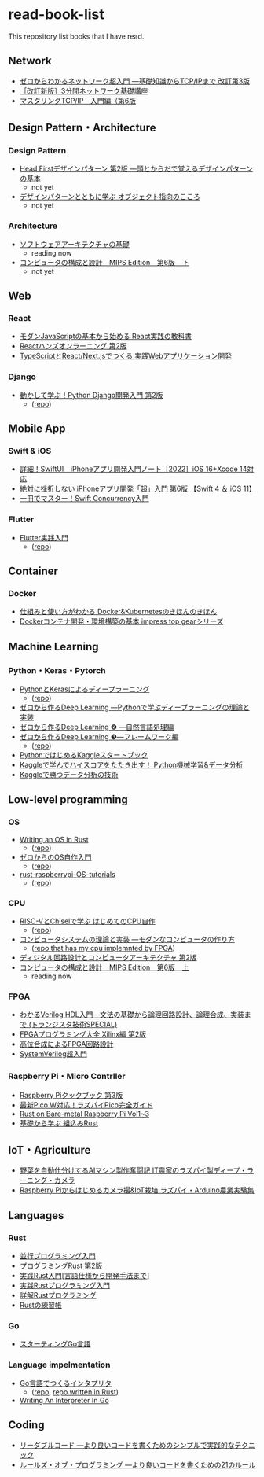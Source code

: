 # read-book-list

This repository list books that I have read.

## Network
- [ゼロからわかるネットワーク超入門 ―基礎知識からTCP/IPまで 改訂第3版](https://gihyo.jp/book/2023/978-4-297-13643-7)
- [［改訂新版］3分間ネットワーク基礎講座](https://gihyo.jp/book/2010/978-4-7741-4373-6)
- [マスタリングTCP/IP　入門編（第6版](https://www.ohmsha.co.jp/book/9784274224478/)


## Design Pattern・Architecture
### Design Pattern
- [Head Firstデザインパターン 第2版 ―頭とからだで覚えるデザインパターンの基本](https://www.oreilly.co.jp/books/9784873119762/)
    - not yet
- [デザインパターンとともに学ぶ
オブジェクト指向のこころ](https://www.maruzen-publishing.co.jp/item/?book_no=294729)
    - not yet
### Architecture
- [ソフトウェアアーキテクチャの基礎](https://www.oreilly.co.jp//books/9784873119823/)
    - reading now
- [コンピュータの構成と設計　MIPS Edition　第6版　下](https://bookplus.nikkei.com/atcl/catalog/21/S70100/?cx_testId=4&cx_testVariant=cx_1&cx_artPos=2&i_cid=nbpbkp_atcl_rec#cxrecs_s)
    - not yet

## Web
### React
- [モダンJavaScriptの基本から始める React実践の教科書](https://www.sbcr.jp/product/4815610722/)
- [Reactハンズオンラーニング 第2版](https://www.oreilly.co.jp/books/9784873119380/)
- [TypeScriptとReact/Next.jsでつくる 実践Webアプリケーション開発](https://gihyo.jp/book/2022/978-4-297-12916-3)

### Django
- [動かして学ぶ！Python Django開発入門 第2版](https://www.shoeisha.co.jp/book/detail/9784798174198)  
    - ([repo](https://github.com/kadu-v/django-learn))


## Mobile App
### Swift & iOS
- [詳細！SwiftUI　iPhoneアプリ開発入門ノート［2022］iOS 16+Xcode 14対応](http://www.sotechsha.co.jp/pc/html/1312.htm)
- [絶対に挫折しない iPhoneアプリ開発「超」入門 第6版 【Swift 4 ＆ iOS 11】](https://www.sbcr.jp/product/4797394177/)
- [一冊でマスター！Swift Concurrency入門](https://nextpublishing.jp/book/15157.html)

### Flutter
- [Flutter実践入門](https://zenn.dev/kazutxt/books/flutter_practice_introduction)  
    - ([repo](https://github.com/kadu-v/flutter-learn))


## Container
### Docker
- [仕組みと使い方がわかる Docker&Kubernetesのきほんのきほん](https://book.mynavi.jp/ec/products/detail/id=120304)
- [Dockerコンテナ開発・環境構築の基本 impress top gearシリーズ](https://book.impress.co.jp/books/1120101031)


## Machine Learning
### Python・Keras・Pytorch
- [PythonとKerasによるディープラーニング](https://book.mynavi.jp/ec/products/detail/id=90124)  
    - ([repo](https://github.com/kadu-v/deep_learning_with_python))
- [ゼロから作るDeep Learning ―Pythonで学ぶディープラーニングの理論と実装](https://www.oreilly.co.jp/books/9784873117584/)
- [ゼロから作るDeep Learning ❷ ―自然言語処理編](https://www.oreilly.co.jp/books/9784873118369/)
- [ゼロから作るDeep Learning ❸―フレームワーク編](https://www.oreilly.co.jp/books/9784873119069/)  
    - ([repo](https://github.com/kadu-v/kdezero))
- [PythonではじめるKaggleスタートブック](https://www.kspub.co.jp/book/detail/5190067.html)
- [Kaggleで学んでハイスコアをたたき出す！ Python機械学習&データ分析](https://www.shuwasystem.co.jp/book/9784798061863.html)
- [Kaggleで勝つデータ分析の技術](https://gihyo.jp/book/2019/978-4-297-10843-4)


## Low-level programming
### OS
- [Writing an OS in Rust](https://os.phil-opp.com/ja/)  
    - ([repo](https://github.com/kadu-v/rust-os))
- [ゼロからのOS自作入門](https://book.mynavi.jp/ec/products/detail/id=121220)
    - ([repo](https://github.com/kadu-v/kMikanOs))
- [rust-raspberrypi-OS-tutorials](https://github.com/rust-embedded/rust-raspberrypi-OS-tutorials)
    - ([repo](https://github.com/kadu-v/krust-raspberry-os))


### CPU
- [RISC-VとChiselで学ぶ はじめてのCPU自作](https://gihyo.jp/book/2021/978-4-297-12305-5)
    - ([repo](https://github.com/kadu-v/kcpu))
- [コンピュータシステムの理論と実装 ―モダンなコンピュータの作り方](https://www.oreilly.co.jp/books/9784873117126/)
    - ([repo that has my cpu implemnted by FPGA](https://github.com/nishi-7/ChiselHackCPU))
- [ディジタル回路設計とコンピュータアーキテクチャ 第2版](https://www.shoeisha.co.jp/book/detail/9784798147529)
- [コンピュータの構成と設計　MIPS Edition　第6版　上](https://bookplus.nikkei.com/atcl/catalog/21/S70090/)
    - reading now


### FPGA
- [わかるVerilog HDL入門―文法の基礎から論理回路設計、論理合成、実装まで (トランジスタ技術SPECIAL)](https://shop.cqpub.co.jp/hanbai/books/37/37561.htm)
- [FPGAプログラミング大全 Xilinx編 第2版](https://www.shuwasystem.co.jp/book/9784798063263.html)
- [高位合成によるFPGA回路設計](https://www.morikita.co.jp/books/mid/078741)
- [SystemVerilog超入門](https://www.kyoritsu-pub.co.jp/book/b10031708.html)


### Raspberry Pi・Micro Contrller
- [Raspberry Piクックブック 第3版](https://www.oreilly.co.jp/books/9784873119410/)
- [最新Pico W対応！ラズパイPico完全ガイド](https://info.nikkeibp.co.jp/media/RAS/atcl/books/021300015/)
- [Rust on Bare-metal Raspberry Pi Vol1~3](https://booth.pm/ja/items/1890209)
- [基礎から学ぶ 組込みRust](https://www.c-r.com/book/detail/1403)


## IoT・Agriculture
- [野菜を自動仕分けするAIマシン製作奮闘記 IT農家のラズパイ製ディープ・ラーニング・カメラ](https://shop.cqpub.co.jp/detail/2423/)
- [Raspberry Piからはじめるカメラ撮&IoT栽培 ラズパイ・Arduino農業実験集](https://shop.cqpub.co.jp/hanbai/books/59/59881.html)


## Languages
### Rust
- [並行プログラミング入門](https://www.oreilly.co.jp//books/9784873119595/)
- [プログラミングRust 第2版](https://www.oreilly.co.jp/books/9784873119786/)
- [実践Rust入門\[言語仕様から開発手法まで\]](https://gihyo.jp/book/2019/978-4-297-10559-4)
- [実践Rustプログラミング入門](https://www.shuwasystem.co.jp/book/9784798061702.html)
- [詳解Rustプログラミング](https://www.shoeisha.co.jp/book/detail/9784798160221)
- [Rustの練習帳](https://www.oreilly.co.jp//books/9784814400584/)

### Go
- [スターティングGo言語](https://www.shoeisha.co.jp/book/detail/9784798142418)

### Language impelmentation
- [Go言語でつくるインタプリタ](https://www.oreilly.co.jp/books/9784873118222/)
    - ([repo](https://github.com/kadu-v/monkey), [repo written in Rust](https://github.com/kadu-v/monkey-rs))
- [Writing An Interpreter In Go](https://compilerbook.com/)

## Coding
- [リーダブルコード ―より良いコードを書くためのシンプルで実践的なテクニック](https://www.oreilly.co.jp/books/9784873115658/)
- [ルールズ・オブ・プログラミング ―より良いコードを書くための21のルール](https://www.oreilly.co.jp//books/9784814400416/)

